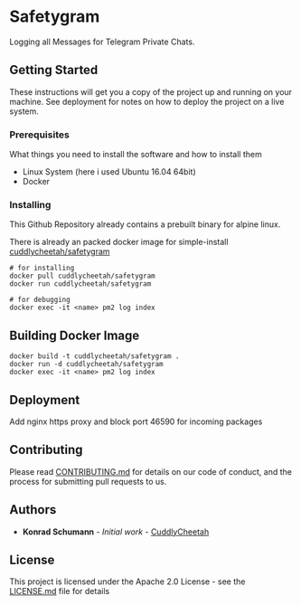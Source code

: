 # Safetygram
Logging all Messages for Telegram Private Chats.

## Getting Started

These instructions will get you a copy of the project up and running on your machine. See deployment for notes on how to deploy the project on a live system.

### Prerequisites

What things you need to install the software and how to install them

- Linux System (here i used Ubuntu 16.04 64bit)
- Docker

### Installing

This Github Repository already contains a prebuilt binary for alpine linux.

There is already an packed docker image for simple-install
[cuddlycheetah/safetygram](https://hub.docker.com/r/cuddlycheetah/safetygram)

```
# for installing
docker pull cuddlycheetah/safetygram
docker run cuddlycheetah/safetygram

# for debugging
docker exec -it <name> pm2 log index
```

## Building Docker Image
```
docker build -t cuddlycheetah/safetygram .
docker run -d cuddlycheetah/safetygram
docker exec -it <name> pm2 log index
```

## Deployment

Add nginx https proxy and block port 46590 for incoming packages

## Contributing

Please read [CONTRIBUTING.md](https://gist.github.com/PurpleBooth/b24679402957c63ec426) for details on our code of conduct, and the process for submitting pull requests to us.

## Authors

* **Konrad Schumann** - *Initial work* - [CuddlyCheetah](https://github.com/cuddlycheetah)

## License

This project is licensed under the Apache 2.0 License - see the [LICENSE.md](LICENSE.md) file for details
